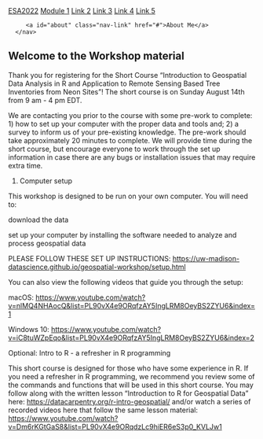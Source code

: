 
<!DOCTYPE html>
<html>
   <head>
      <meta charset="utf-8">
      <title>Lessons</title>
      <link rel="stylesheet" href="topnav.css">
   </head>
   <body>
      <nav id="topnav">
         <a id="logo" class="nav-link" href="#">ESA2022</a>
         <a class="nav-link" href="https://weecology.github.io/ESA_workshop_2022/afternoon.html">Module 1</a>
         <a class="nav-link" href="#">Link 2</a>
         <a class="nav-link" href="#">Link 3</a>
         <a class="nav-link" href="#">Link 4</a>
         <a class="nav-link" href="#">Link 5</a>

         <a id="about" class="nav-link" href="#">About Me</a>
      </nav>
   </body>
</html>


## Welcome to the Workshop material

Thank you for registering for the Short Course “Introduction to Geospatial Data Analysis in R and Application to Remote Sensing Based Tree Inventories from Neon Sites”! The short course is on Sunday August 14th from 9 am - 4 pm EDT.


We are contacting you prior to the course with some pre-work to complete: 1) how to set up your computer with the proper data and tools and; 2) a survey to inform us of your pre-existing knowledge. The pre-work should take approximately 20 minutes to complete. We will provide time during the short course, but encourage everyone to work through the set up information in case there are any bugs or installation issues that may require extra time.




1. Computer setup

This workshop is designed to be run on your own computer. You will need to: 

download the data

set up your computer by installing the software needed to analyze and process geospatial data


PLEASE FOLLOW THESE SET UP INSTRUCTIONS: https://uw-madison-datascience.github.io/geospatial-workshop/setup.html 


You can also view the following videos that guide you through the setup:

macOS: https://www.youtube.com/watch?v=nlMQ4NHAocQ&list=PL90vX4e9ORqfzAY5IngLRM8OeyBS2ZYU6&index=1 

Windows 10: https://www.youtube.com/watch?v=iC8tuWZpEqo&list=PL90vX4e9ORqfzAY5IngLRM8OeyBS2ZYU6&index=2 


Optional: Intro to R - a refresher in R programming

This short course is designed for those who have some experience in R. If you need a refresher in R programming, we recommend you review some of the commands and functions that will be used in this short course. You may follow along with the written lesson “Introduction to R for Geospatial Data” here: https://datacarpentry.org/r-intro-geospatial/ and/or watch a series of recorded videos here that follow the same lesson material: https://www.youtube.com/watch?v=Dm6rKGtGaS8&list=PL90vX4e9ORqdzLc9hiER6eS3p0_KVLJw1 



